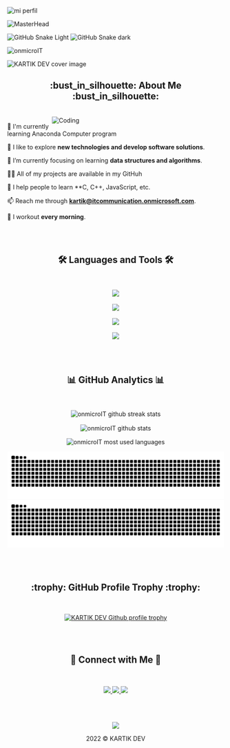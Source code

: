 
![mi perfil](https://res.cloudinary.com/superfolio/image/upload/v1620689979/68747470733a2f2f692e70696e696d672e636f6d2f6f726967696e616c732f63362f33332f63322f63363333633230656465383266306530636564376435373064626533613166332e676966_yjuh2s.gif)

![MasterHead](https://mir-s3-cdn-cf.behance.net/project_modules/max_1200/54b6c068097599.5b50bca476b9b.gif)

![GitHub Snake Light](github-snake.svg#gh-light-mode-only)
![GitHub Snake dark](github-snake-dark.svg#gh-dark-mode-only)

<p align="left"> <img src="https://komarev.com/ghpvc/?username=onmicroIT&label=Profile%20views&color=0e75b6&style=flat" alt="onmicroIT" /> </p>

<!-- cover image -->
<img src="https://user-images.githubusercontent.com/109414032/196632875-8f0cb8be-4614-43c8-ad27-f24de1807248.png" alt="KARTIK DEV cover image" />
<!-- end cover image -->

<br/>

<!-- about me -->
<h2 align="center"> :bust_in_silhouette: About Me :bust_in_silhouette: </h2>

<br/>

<!-- :round_pushpin: I'm currently living in **Dhaka, Bangladesh**. -->

<!-- :mortar_board: I dropped out from **university (Computer Science, University of the People)**. -->

<img align="right" alt="Coding" width="400" src="https://camo.githubusercontent.com/5ddf73ad3a205111cf8c686f687fc216c2946a75005718c8da5b837ad9de78c9/68747470733a2f2f7468756d62732e6766796361742e636f6d2f4576696c4e657874446576696c666973682d736d616c6c2e676966">


:briefcase: I'm currently learning Anaconda Computer program

:book: I like to explore **new technologies and develop software solutions**.

:seedling: I’m currently focusing on learning **data structures and algorithms**.

<!-- 🤝  I’m looking for help with **fixing bugs.** -->

👨‍💻 All of my projects are available in my GitHuh

🏫 I help people to learn **C, C++, JavaScript, etc.

📫 Reach me through **kartik@itcommunication.onmicrosoft.com**.
 
<!-- ⚡  Fun fact **I'm idle so that I always try to code short.** -->

:runner: I workout **every morning**.

<!-- end about me -->

<br/>
<br/>

<!-- language & tools -->
<h2 align="center">🛠 Languages and Tools 🛠</h2>
<br/>
<p align="center">
  <img src="https://skillicons.dev/icons?i=c,cpp,javascript,typescript" />
</p>
<p align="center">
  <img src="https://skillicons.dev/icons?i=react,next,redux,html,css,bootstrap,tailwind" />
</p>
<p align="center">
  <img src="https://skillicons.dev/icons?i=nodejs,express,mongodb" />
</p>
<p align="center">
  <img src="https://skillicons.dev/icons?i=git,github,vscode,linux" />
</p>
<!-- end language & tools -->

<br/>
<br/>

<!-- github analytics -->
<h2 align="center"> 📊 GitHub Analytics 📊 </h2>
<br/>
<p align="center">
  <img align="center" src="https://github-readme-streak-stats.herokuapp.com/?user=onmicroIT&background=003855&currStreakNum=67e26d&ring=67e26d&fire=67e26d&currStreakLabel=67e26d&sideNums=ffffff&sideLabels=ffffff&dates=adb5bd&hide_border=true" alt="onmicroIT github streak stats" />
</p>
<p align="center">
  <img align="center" src="https://github-readme-stats.vercel.app/api?username=onmicroIT&custom_title=GitHubStats&show_icons=true&locale=en&title_color=67e26d&text_color=ffffff&icon_color=67e26d&bg_color=003855&hide_border=true" alt="onmicroIT github stats" />
</p>
<p align="center">
  <img align="center" src="https://github-readme-stats.vercel.app/api/top-langs?username=onmicroIT&langs_count=8&layout=compact&card_width=445&title_color=67e26d&text_color=ffffff&icon_color=67e26d&bg_color=003855&hide_border=true" alt="onmicroIT most used languages" />
</p> 
 


<!-- end github analytics -->

![github contribution grid snake animation](https://raw.githubusercontent.com/onmicroIT/onmicroIT/output/github-contribution-grid-snake-dark.svg#gh-dark-mode-only)![github contribution grid snake animation](https://raw.githubusercontent.com/onmicroIT/onmicroIT/output/github-contribution-grid-snake.svg#gh-light-mode-only)


<br/>
<br/>

<!-- github profile trophy -->
<h2 align="center"> :trophy: GitHub Profile Trophy :trophy: </h2>

<br/>

<p align="center">
  <a href="https://github.com/ryo-ma/github-profile-trophy">
    <img src="https://github-profile-trophy.vercel.app/?username=onmicroIT&theme=flat&margin-w=10&no-frame=true" alt="KARTIK DEV Github profile trophy" />
  </a>
</p>
<!-- end github profile trophy -->

<br/>
<br/>

<!-- connect with me -->
<h2 align="center">🔗 Connect with Me 🔗</h2>

<br/>

<p align="center">
  <a href="https://www.linkedin.com/in/KARTIK.DEV/">
    <img src="https://skillicons.dev/icons?i=linkedin" />
  </a>
  <a href="https://twitter.com/KARTIK.DEV/">
    <img src="https://skillicons.dev/icons?i=twitter" />
  </a>
  <a href="https://www.instagram.com/KARTIK.DEV/">
    <img src="https://skillicons.dev/icons?i=instagram" />
  </a>
</p>
<!-- end connect with me -->

<!-- <h3 align="center">✨ Support ✨</h3>
<p align="center"><a href="https://www.buymeacoffee.com/KARTIK.DEV"> <img align="center" src="https://cdn.buymeacoffee.com/buttons/v2/default-yellow.png" height="50" width="210" alt="KARTIK DEV" /></a></p> -->

<br/>
<br/>
<p align="center">
<img align="center" src=https://media.tenor.com/rCaIUO0MP-EAAAAC/mario-pixel-art.gif)
</p>
<p align="center">2022 ©️ KARTIK DEV</p>
